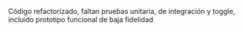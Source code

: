 Código refactorizado, faltan pruebas unitaria, de integración y toggle, incluido prototipo funcional de baja fidelidad
